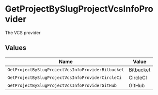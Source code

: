 # GetProjectBySlugProjectVcsInfoProvider

The VCS provider


## Values

| Name                                              | Value                                             |
| ------------------------------------------------- | ------------------------------------------------- |
| `GetProjectBySlugProjectVcsInfoProviderBitbucket` | Bitbucket                                         |
| `GetProjectBySlugProjectVcsInfoProviderCircleCi`  | CircleCI                                          |
| `GetProjectBySlugProjectVcsInfoProviderGitHub`    | GitHub                                            |